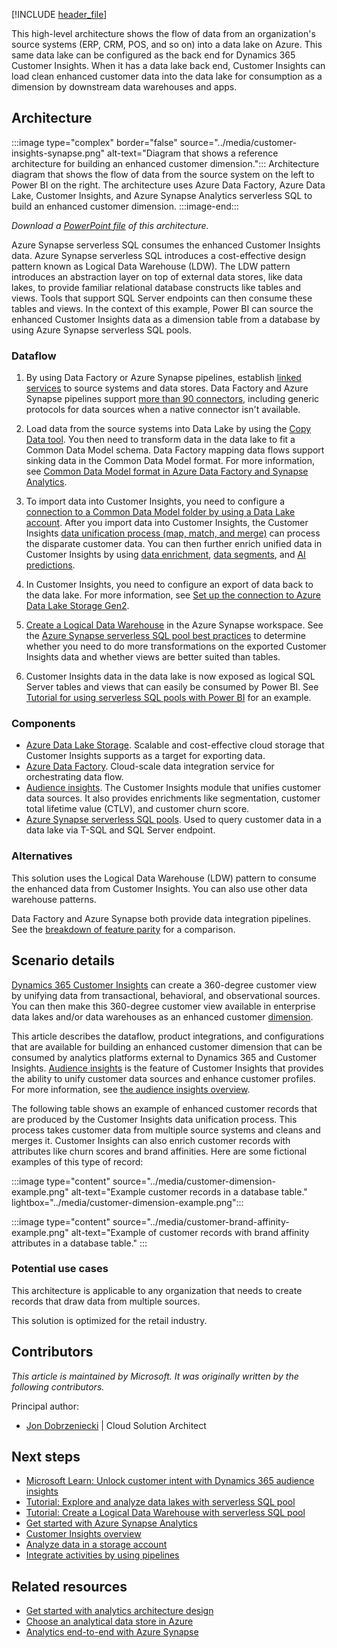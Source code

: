 [!INCLUDE [header_file](../../../includes/sol-idea-header.md)]

This high-level architecture shows the flow of data from an organization's source systems (ERP, CRM, POS, and so on) into a data lake on Azure. This same data lake can be configured as the back end for Dynamics 365 Customer Insights. When it has a data lake back end, Customer Insights can load clean enhanced customer data into the data lake for consumption as a dimension by downstream data warehouses and apps.

## Architecture

:::image type="complex" border="false" source="../media/customer-insights-synapse.png" alt-text="Diagram that shows a reference architecture for building an enhanced customer dimension.":::
   Architecture diagram that shows the flow of data from the source system on the left to Power BI on the right. The architecture uses Azure Data Factory, Azure Data Lake, Customer Insights, and Azure Synapse Analytics serverless SQL to build an enhanced customer dimension.
:::image-end:::

*Download a [PowerPoint file](https://arch-center.azureedge.net/CI+Synapse.pptx) of this architecture.*

Azure Synapse serverless SQL consumes the enhanced Customer Insights data. Azure Synapse serverless SQL introduces a cost-effective design pattern known as Logical Data Warehouse (LDW). The LDW pattern introduces an abstraction layer on top of external data stores, like data lakes, to provide familiar relational database constructs like tables and views. Tools that support SQL Server endpoints can then consume these tables and views. In the context of this example, Power BI can source the enhanced Customer Insights data as a dimension table from a database by using Azure Synapse serverless SQL pools.

### Dataflow

1. By using Data Factory or Azure Synapse pipelines, establish [linked services](/azure/data-factory/concepts-linked-services) to source systems and data stores. Data Factory and Azure Synapse pipelines support [more than 90 connectors](/azure/data-factory/copy-activity-overview#supported-data-stores-and-formats), including generic protocols for data sources when a native connector isn't available.  
  
2. Load data from the source systems into Data Lake by using the [Copy Data tool](/azure/data-factory/quickstart-create-data-factory-copy-data-tool#start-the-copy-data-tool). You then need to transform data in the data lake to fit a Common Data Model schema. Data Factory mapping data flows support sinking data in the Common Data Model format. For more information, see [Common Data Model format in Azure Data Factory and Synapse Analytics](/azure/data-factory/format-common-data-model).
  
3. To import data into Customer Insights, you need to configure a [connection to a Common Data Model folder by using a Data Lake account](/dynamics365/customer-insights/audience-insights/connect-common-data-model). After you import data into Customer Insights, the Customer Insights [data unification process (map, match, and merge)](/dynamics365/customer-insights/audience-insights/data-unification) can process the disparate customer data. You can then further enrich unified data in Customer Insights by using [data enrichment](/dynamics365/customer-insights/audience-insights/enrichment-hub), [data segments](/dynamics365/customer-insights/audience-insights/segments), and [AI predictions](/dynamics365/customer-insights/audience-insights/predictions-overview). 
  
4. In Customer Insights, you need to configure an export of data back to the data lake. For more information, see [Set up the connection to Azure Data Lake Storage Gen2](/dynamics365/customer-insights/audience-insights/export-azure-data-lake-storage-gen2).
  
5. [Create a Logical Data Warehouse](/azure/synapse-analytics/sql/tutorial-logical-data-warehouse) in the Azure Synapse workspace. See the [Azure Synapse serverless SQL pool best practices](/azure/synapse-analytics/sql/best-practices-serverless-sql-pool) to determine whether you need to do more transformations on the exported Customer Insights data and whether views are better suited than tables.
  
6. Customer Insights data in the data lake is now exposed as logical SQL Server tables and views that can easily be consumed by Power BI. See [Tutorial for using serverless SQL pools with Power BI](/azure/synapse-analytics/sql/tutorial-connect-power-bi-desktop) for an example.

### Components

- [Azure Data Lake Storage](https://azure.microsoft.com/services/storage/data-lake-storage). Scalable and cost-effective cloud storage that Customer Insights supports as a target for exporting data.
- [Azure Data Factory](https://azure.microsoft.com/en-us/services/data-factory). Cloud-scale data integration service for orchestrating data flow.
- [Audience insights](/dynamics365/customer-insights/audience-insights/overview). The Customer Insights module that unifies customer data sources. It also provides enrichments like segmentation, customer total lifetime value (CTLV), and customer churn score.
- [Azure Synapse serverless SQL pools](/azure/synapse-analytics/sql/on-demand-workspace-overview). Used to query customer data in a data lake via T-SQL and SQL Server endpoint.

### Alternatives

This solution uses the Logical Data Warehouse (LDW) pattern to consume the enhanced data from Customer Insights. You can also use other data warehouse patterns.

Data Factory and Azure Synapse both provide data integration pipelines. See the [breakdown of feature parity](/azure/synapse-analytics/data-integration/concepts-data-factory-differences) for a comparison.

## Scenario details

[Dynamics 365 Customer Insights](/dynamics365/customer-insights/overview) can create a 360-degree customer view by unifying data from transactional, behavioral, and observational sources. You can then make this 360-degree customer view available in enterprise data lakes and/or data warehouses as an enhanced customer [dimension](/azure/synapse-analytics/sql-data-warehouse/sql-data-warehouse-tables-overview#determine-table-category). 

This article describes the dataflow, product integrations, and configurations that are available for building an enhanced customer dimension that can be consumed by analytics platforms external to Dynamics 365 and Customer Insights. [Audience insights](https://dynamics.microsoft.com/ai/customer-insights/audience-insights-capability) is the feature of Customer Insights that provides the ability to unify customer data sources and enhance customer profiles. For more information, see [the audience insights overview](/dynamics365/customer-insights/audience-insights/overview?branch=master#main-benefits).

The following table shows an example of enhanced customer records that are produced by the Customer Insights data unification process. This process takes customer data from multiple source systems and cleans and merges it. Customer Insights can also enrich customer records with attributes like churn scores and brand affinities. Here are some fictional examples of this type of record:

:::image type="content" source="../media/customer-dimension-example.png" alt-text="Example customer records in a database table." lightbox="../media/customer-dimension-example.png":::

:::image type="content" source="../media/customer-brand-affinity-example.png" alt-text="Example of customer records with brand affinity attributes in a database table." :::

### Potential use cases

This architecture is applicable to any organization that needs to create records that draw data from multiple sources.

This solution is optimized for the retail industry.

## Contributors

*This article is maintained by Microsoft. It was originally written by the following contributors.*

Principal author:

 * [Jon Dobrzeniecki](https://www.linkedin.com/in/jonathan-dobrzeniecki) | Cloud Solution Architect

## Next steps

- [Microsoft Learn: Unlock customer intent with Dynamics 365 audience insights](/learn/paths/build-customer-insights)
- [Tutorial: Explore and analyze data lakes with serverless SQL pool](/azure/synapse-analytics/sql/tutorial-data-analyst)
- [Tutorial: Create a Logical Data Warehouse with serverless SQL pool](/azure/synapse-analytics/sql/tutorial-logical-data-warehouse)
- [Get started with Azure Synapse Analytics](/azure/synapse-analytics/get-started)
- [Customer Insights overview](/dynamics365/customer-insights/overview)
- [Analyze data in a storage account](/azure/synapse-analytics/get-started-analyze-storage)
- [Integrate activities by using pipelines](/azure/synapse-analytics/get-started-pipelines)

## Related resources

- [Get started with analytics architecture design](/azure/architecture/solution-ideas/articles/analytics-start-here)
- [Choose an analytical data store in Azure](/azure/architecture/data-guide/technology-choices/analytical-data-stores)
- [Analytics end-to-end with Azure Synapse](/azure/architecture/example-scenario/dataplate2e/data-platform-end-to-end)
